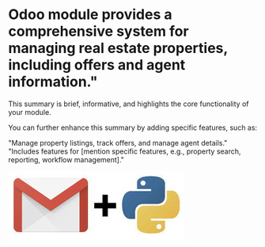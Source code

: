 #  Odoo module provides a comprehensive system for managing real estate properties, including offers and agent information."

This summary is brief, informative, and highlights the core functionality of your module.

You can further enhance this summary by adding specific features, such as:

"Manage property listings, track offers, and manage agent details."
"Includes features for [mention specific features, e.g., property search, reporting, workflow management]."

![](https://github.com/AbdulrahmanElsharef/Send_Mail_python-pywebio/blob/main/download.jpeg)
